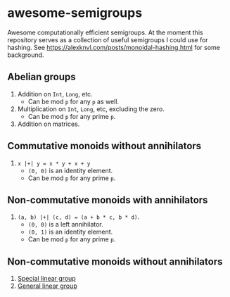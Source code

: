 # awesome-semigroups
Awesome computationally efficient semigroups. At the moment this repository serves as a collection of useful semigroups I could use for hashing. See https://alexknvl.com/posts/monoidal-hashing.html for some background.

## Abelian groups
1. Addition on `Int`, `Long`, etc.
   * Can be mod `p` for any `p` as well.
2. Multiplication on `Int`, `Long`, etc, excluding the zero.
   * Can be mod `p` for any prime `p`.
3. Addition on matrices.

## Commutative monoids without annihilators
1. `x |+| y = x * y + x + y`
   * `(0, 0)` is an identity element.
   * Can be mod `p` for any prime `p`.

## Non-commutative monoids with annihilators
1. `(a, b) |+| (c, d) = (a + b * c, b * d)`. 
   * `(0, 0)` is a left annihilator. 
   * `(0, 1)` is an identity element.
   * Can be mod `p` for any prime `p`.

## Non-commutative monoids without annihilators
1. [Special linear group](https://en.wikipedia.org/wiki/Special_linear_group)
2. [General linear group](https://en.wikipedia.org/wiki/General_linear_group)
